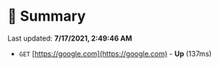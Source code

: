 # 📖 Summary
Last updated: **7/17/2021, 2:49:46 AM**

- `GET` [https://google.com](https://google.com) - **Up** (137ms)
